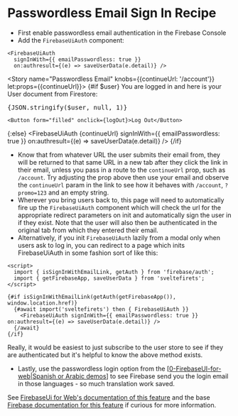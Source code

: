 <script lang="ts">
  import { logOut, FirebaseUiAuth, saveUserData } from 'sveltefirets';
  import { user } from '../../../routes/demo/user';
  import { Story } from 'kitbook';
  import Button from 'svelte-pieces/ui/Button.svelte';
</script>

<!-- prettier-ignore -->
# Passwordless Email Sign In Recipe

- First enable passwordless email authentication in the Firebase Console
- Add the `FirebaseUiAuth` component:

```svelte
<FirebaseUiAuth 
  signInWith={{ emailPasswordless: true }} 
  on:authresult={(e) => saveUserData(e.detail)} />
```

<Story name="Passwordless Email" knobs={{continueUrl: '/account'}} let:props={{continueUrl}}>
  {#if $user}
    You are logged in and here is your User document from Firestore:

   <pre>{JSON.stringify($user, null, 1)}</pre>
    <Button form="filled" onclick={logOut}>Log Out</Button>
  {:else} 
  <FirebaseUiAuth
    {continueUrl}
    signInWith={{ emailPasswordless: true }}
    on:authresult={(e) => saveUserData(e.detail)} />
  {/if}
</Story>

<!-- prettier-ignore -->
- Know that from whatever URL the user submits their email from, they will be returned to that same URL in a new tab after they click the link in their email, unless you pass in a route to the `continueUrl` prop, such as `/account`. Try adjusting the prop above then use your email and observe the `continueUrl` param in the link to see how it behaves with `/account`, `?promo=123` and an empty string.
- Wherever you bring users back to, this page will need to automatically fire up the `FirebaseUiAuth` component which will check the url for the appropriate redirect parameters on init and automatically sign the user in if they exist. Note that the user will also then be authenticated in the original tab from which they entered their email.
- Alternatively, if you init `FirebaseUiAuth` lazily from a modal only when users ask to log in, you can redirect to a page which inits FirebaseUiAuth in some fashion sort of like this:

```svelte
<script>
  import { isSignInWithEmailLink, getAuth } from 'firebase/auth';
  import { getFirebaseApp, saveUserData } from 'sveltefirets';
</script>

{#if isSignInWithEmailLink(getAuth(getFirebaseApp()), window.location.href)}
  {#await import('sveltefirets') then { FirebaseUiAuth }}
    <FirebaseUiAuth signInWith={{ emailPasswordless: true }} on:authresult={(e) => saveUserData(e.detail)} />
  {/await}
{/if}
```

Really, it would be easiest to just subscribe to the user store to see if they are authenticated but it's helpful to know the above method exists.

- Lastly, use the passwordless login option from the [[0-FirebaseUI-for-web|Spanish or Arabic demos]] to see Firebase send you the login email in those languages - so much translation work saved.

See [FirebaseUi for Web's documentation of this feature](https://github.com/firebase/firebaseui-web#email-link-authentication) and the base [Firebase documentation for this feature](https://firebase.google.com/docs/auth/web/email-link-auth) if curious for more information.

[//begin]: # "Autogenerated link references for markdown compatibility"
[0-FirebaseUI-for-web|Spanish or Arabic demos]: ../0-FirebaseUI-for-web "Authentication with FirebaseUi for Web"
[//end]: # "Autogenerated link references"